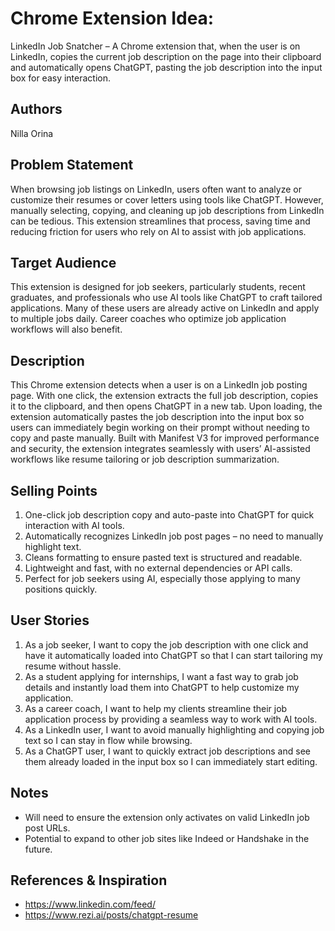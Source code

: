 # Chrome Extension Idea:  
LinkedIn Job Snatcher – A Chrome extension that, when the user is on LinkedIn, copies the current job description on the page into their clipboard and automatically opens ChatGPT, pasting the job description into the input box for easy interaction.

## Authors  
Nilla Orina

## Problem Statement  
When browsing job listings on LinkedIn, users often want to analyze or customize their resumes or cover letters using tools like ChatGPT. However, manually selecting, copying, and cleaning up job descriptions from LinkedIn can be tedious. This extension streamlines that process, saving time and reducing friction for users who rely on AI to assist with job applications.

## Target Audience  
This extension is designed for job seekers, particularly students, recent graduates, and professionals who use AI tools like ChatGPT to craft tailored applications. Many of these users are already active on LinkedIn and apply to multiple jobs daily. Career coaches who optimize job application workflows will also benefit.

## Description  
This Chrome extension detects when a user is on a LinkedIn job posting page. With one click, the extension extracts the full job description, copies it to the clipboard, and then opens ChatGPT in a new tab. Upon loading, the extension automatically pastes the job description into the input box so users can immediately begin working on their prompt without needing to copy and paste manually. Built with Manifest V3 for improved performance and security, the extension integrates seamlessly with users’ AI-assisted workflows like resume tailoring or job description summarization.

## Selling Points  
1. One-click job description copy and auto-paste into ChatGPT for quick interaction with AI tools.  
2. Automatically recognizes LinkedIn job post pages – no need to manually highlight text.  
3. Cleans formatting to ensure pasted text is structured and readable.  
4. Lightweight and fast, with no external dependencies or API calls.  
5. Perfect for job seekers using AI, especially those applying to many positions quickly.

## User Stories  

1. As a job seeker, I want to copy the job description with one click and have it automatically loaded into ChatGPT so that I can start tailoring my resume without hassle.  
2. As a student applying for internships, I want a fast way to grab job details and instantly load them into ChatGPT to help customize my application.  
3. As a career coach, I want to help my clients streamline their job application process by providing a seamless way to work with AI tools.  
4. As a LinkedIn user, I want to avoid manually highlighting and copying job text so I can stay in flow while browsing.  
5. As a ChatGPT user, I want to quickly extract job descriptions and see them already loaded in the input box so I can immediately start editing.

## Notes  
- Will need to ensure the extension only activates on valid LinkedIn job post URLs.   
- Potential to expand to other job sites like Indeed or Handshake in the future.

## References & Inspiration  
- https://www.linkedin.com/feed/
- https://www.rezi.ai/posts/chatgpt-resume

